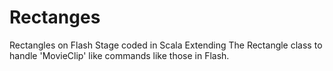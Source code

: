 # Rectanges
Rectangles on Flash Stage coded in Scala
Extending The Rectangle class to handle 'MovieClip' like commands like those in Flash.

